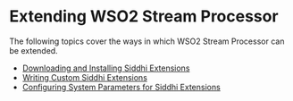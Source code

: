 # Extending WSO2 Stream Processor

The following topics cover the ways in which WSO2 Stream Processor can
be extended.

-   [Downloading and Installing Siddhi
    Extensions](_Downloading_and_Installing_Siddhi_Extensions_)
-   [Writing Custom Siddhi
    Extensions](_Writing_Custom_Siddhi_Extensions_)
-   [Configuring System Parameters for Siddhi
    Extensions](_Configuring_System_Parameters_for_Siddhi_Extensions_)

